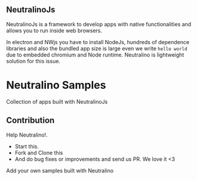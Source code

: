 ## NeutralinoJs

NeutralinoJs is a framework to develop apps with native functionalities and allows you to run inside web browsers. 

In electron and NWjs you have to install NodeJs, hundreds of dependence libraries and also the bundled app size is large even we write `hello world` due to embedded chromium and Node runtime. Neutralino is lightweight solution for this issue.

# Neutralino Samples

Collection of apps built with NeutralinoJs

## Contribution

Help Neutralino!.

- Start this.
- Fork and Clone this
- And do bug fixes or improvements and send us PR. We love it <3 

Add your own samples built with Neutralino


